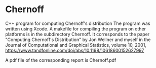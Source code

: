 # Chernoff
C++ program for computing Chernoff's distribution
The program was written using Xcode. A makefile for compiling the program on other platforms is in the subdirectory Chernoff.
It corresponds to the paper "Computing Chernoff's Distribution" by Jon
Wellner and myself in the Journal of Computational and Graphical
Statistics, volume 10, 2001, https://www.tandfonline.com/doi/abs/10.1198/10618600152627997

A pdf file of the corresponding report is Chernoff.pdf

